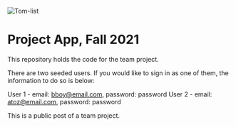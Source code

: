 ![Tom-list](https://user-images.githubusercontent.com/46977875/177893832-a441d0cd-7794-41f6-9f2f-3835ecc45288.png)

# Project App, Fall 2021

This repository holds the code for the team project.

There are two seeded users. If you would like to sign in as one of them, the information to do so is below:

User 1 - email: bboy@email.com, password: password
User 2 - email: atoz@email.com, password: password

This is a public post of a team project.
